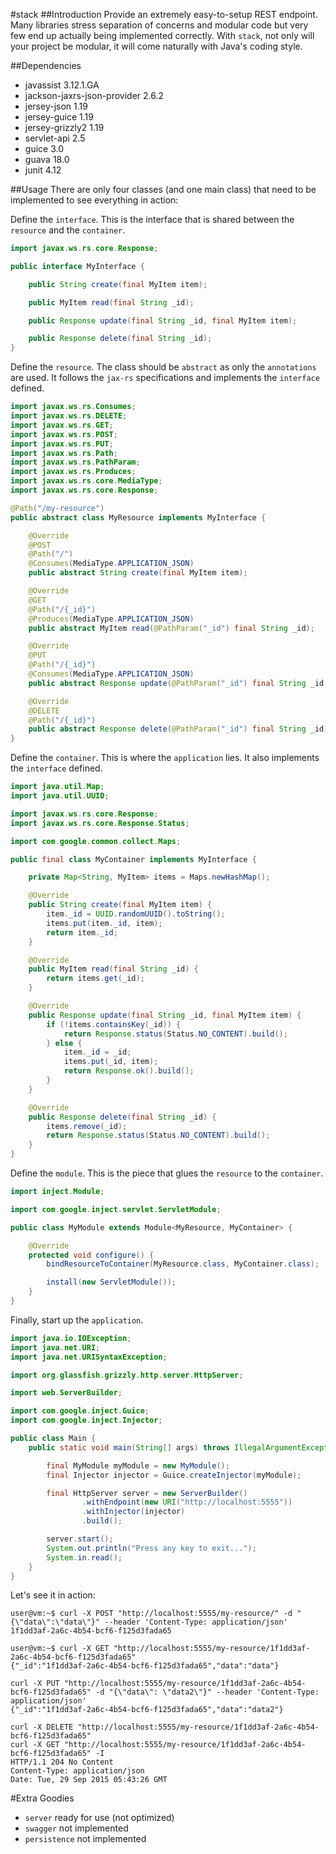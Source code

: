 #stack
##Introduction
Provide an extremely easy-to-setup REST endpoint. Many libraries stress separation of concerns and modular code but very few end up actually being implemented correctly. With `stack`, not only will your project be modular, it will come naturally with Java's coding style.

##Dependencies
* javassist 3.12.1.GA
* jackson-jaxrs-json-provider 2.6.2
* jersey-json 1.19
* jersey-guice 1.19
* jersey-grizzly2 1.19
* servlet-api 2.5
* guice 3.0
* guava 18.0
* junit 4.12

##Usage
There are only four classes (and one main class) that need to be implemented to see everything in action:

Define the `interface`. This is the interface that is shared between the `resource` and the `container`.
```java
import javax.ws.rs.core.Response;

public interface MyInterface {

    public String create(final MyItem item);

    public MyItem read(final String _id);

    public Response update(final String _id, final MyItem item);

    public Response delete(final String _id);
}
```

Define the `resource`. The class should be `abstract` as only the `annotations` are used. It follows the `jax-rs` specifications and implements the `interface` defined.
```java
import javax.ws.rs.Consumes;
import javax.ws.rs.DELETE;
import javax.ws.rs.GET;
import javax.ws.rs.POST;
import javax.ws.rs.PUT;
import javax.ws.rs.Path;
import javax.ws.rs.PathParam;
import javax.ws.rs.Produces;
import javax.ws.rs.core.MediaType;
import javax.ws.rs.core.Response;

@Path("/my-resource")
public abstract class MyResource implements MyInterface {

    @Override
    @POST
    @Path("/")
    @Consumes(MediaType.APPLICATION_JSON)
    public abstract String create(final MyItem item);

    @Override
    @GET
    @Path("/{_id}")
    @Produces(MediaType.APPLICATION_JSON)
    public abstract MyItem read(@PathParam("_id") final String _id);

    @Override
    @PUT
    @Path("/{_id}")
    @Consumes(MediaType.APPLICATION_JSON)
    public abstract Response update(@PathParam("_id") final String _id, final MyItem item);

    @Override
    @DELETE
    @Path("/{_id}")
    public abstract Response delete(@PathParam("_id") final String _id);
}

```

Define the `container`. This is where the `application` lies. It also implements the `interface` defined.
```java
import java.util.Map;
import java.util.UUID;

import javax.ws.rs.core.Response;
import javax.ws.rs.core.Response.Status;

import com.google.common.collect.Maps;

public final class MyContainer implements MyInterface {

    private Map<String, MyItem> items = Maps.newHashMap();

    @Override
    public String create(final MyItem item) {
        item._id = UUID.randomUUID().toString();
        items.put(item._id, item);
        return item._id;
    }

    @Override
    public MyItem read(final String _id) {
        return items.get(_id);
    }

    @Override
    public Response update(final String _id, final MyItem item) {
        if (!items.containsKey(_id)) {
            return Response.status(Status.NO_CONTENT).build();
        } else {
            item._id = _id;
            items.put(_id, item);
            return Response.ok().build();
        }
    }

    @Override
    public Response delete(final String _id) {
        items.remove(_id);
        return Response.status(Status.NO_CONTENT).build();
    }
}
```

Define the `module`. This is the piece that glues the `resource` to the `container`.
```java
import inject.Module;

import com.google.inject.servlet.ServletModule;

public class MyModule extends Module<MyResource, MyContainer> {

    @Override
    protected void configure() {
        bindResourceToContainer(MyResource.class, MyContainer.class);

        install(new ServletModule());
    }
}
```

Finally, start up the `application`.
```java
import java.io.IOException;
import java.net.URI;
import java.net.URISyntaxException;

import org.glassfish.grizzly.http.server.HttpServer;

import web.ServerBuilder;

import com.google.inject.Guice;
import com.google.inject.Injector;

public class Main {
    public static void main(String[] args) throws IllegalArgumentException, IOException, URISyntaxException {

        final MyModule myModule = new MyModule();
        final Injector injector = Guice.createInjector(myModule);

        final HttpServer server = new ServerBuilder()
                .withEndpoint(new URI("http://localhost:5555"))
                .withInjector(injector)
                .build();

        server.start();
        System.out.println("Press any key to exit...");
        System.in.read();
    }
}
```

Let's see it in action:
```
user@vm:~$ curl -X POST "http://localhost:5555/my-resource/" -d "{\"data\":\"data\"}" --header 'Content-Type: application/json'
1f1dd3af-2a6c-4b54-bcf6-f125d3fada65
```
```
user@vm:~$ curl -X GET "http://localhost:5555/my-resource/1f1dd3af-2a6c-4b54-bcf6-f125d3fada65"
{"_id":"1f1dd3af-2a6c-4b54-bcf6-f125d3fada65","data":"data"}
```
```
curl -X PUT "http://localhost:5555/my-resource/1f1dd3af-2a6c-4b54-bcf6-f125d3fada65" -d "{\"data\": \"data2\"}" --header 'Content-Type: application/json'
{"_id":"1f1dd3af-2a6c-4b54-bcf6-f125d3fada65","data":"data2"}
```
```
curl -X DELETE "http://localhost:5555/my-resource/1f1dd3af-2a6c-4b54-bcf6-f125d3fada65"
curl -X GET "http://localhost:5555/my-resource/1f1dd3af-2a6c-4b54-bcf6-f125d3fada65" -I
HTTP/1.1 204 No Content
Content-Type: application/json
Date: Tue, 29 Sep 2015 05:43:26 GMT
```

#Extra Goodies
* `server` ready for use (not optimized)
* `swagger` not implemented
* `persistence` not implemented
